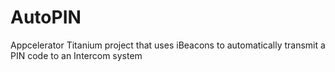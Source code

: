 AutoPIN
=======

Appcelerator Titanium project that uses iBeacons to automatically transmit a PIN code to an Intercom system
